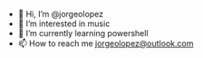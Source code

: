 - 👋 Hi, I’m @jorgeolopez
- 👀 I’m interested in music
- 🌱 I’m currently learning powershell
- 📫 How to reach me jorgeolopez@outlook.com

<!---
jorgeolopez/jorgeolopez is a ✨ special ✨ repository because its `README.md` (this file) appears on your GitHub profile.
You can click the Preview link to take a look at your changes.
--->
